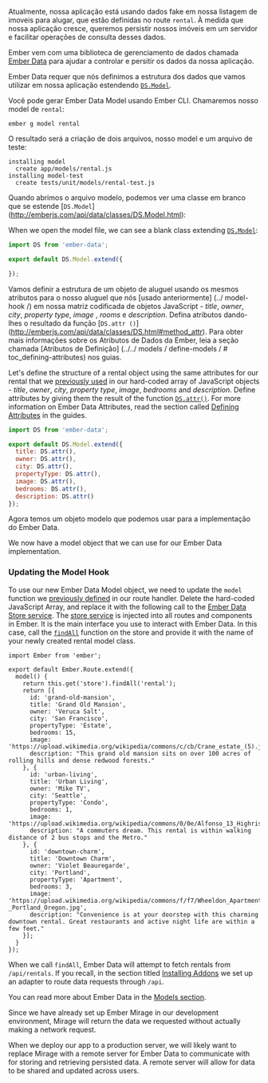 Atualmente, nossa aplicação está usando dados fake em nossa listagem de imoveis para alugar, que estão definidas no route `rental`.
À medida que nossa aplicação cresce, queremos persistir nossos imóveis em um servidor e facilitar operações de consulta desses dados.

Ember vem com uma biblioteca de gerenciamento de dados chamada [Ember Data](https://github.com/emberjs/data) para ajudar a controlar e persitir os dados da nossa aplicação.

Ember Data requer que nós definimos a estrutura dos dados que vamos utilizar em nossa aplicação estendendo [`DS.Model`](http://emberjs.com/api/data/classes/DS.Model.html).

Você pode gerar Ember Data Model usando Ember CLI.
Chamaremos nosso model de `rental`:

```shell
ember g model rental
```
O resultado será a criação de dois arquivos, nosso model e um arquivo de teste:

```shell
installing model
  create app/models/rental.js
installing model-test
  create tests/unit/models/rental-test.js
```
Quando abrimos o arquivo modelo, podemos ver uma classe em branco que se estende [`DS.Model`] (http://emberjs.com/api/data/classes/DS.Model.html):

When we open the model file, we can see a blank class extending [`DS.Model`](http://emberjs.com/api/data/classes/DS.Model.html):

```app/models/rental.js
import DS from 'ember-data';

export default DS.Model.extend({

});
```
Vamos definir a estrutura de um objeto de aluguel usando os mesmos atributos para o nosso aluguel que nós [usado anteriormente] (../ model-hook /) em nossa matriz codificada de objetos JavaScript - _title_, _owner_, _city_, _property type_, _image_ , _rooms_ e _description_.
Defina atributos dando-lhes o resultado da função [`DS.attr ()`] (http://emberjs.com/api/data/classes/DS.html#method_attr).
Para obter mais informações sobre os Atributos de Dados da Ember, leia a seção chamada [Atributos de Definição] (../../ models / define-models / # toc_defining-attributes) nos guias.


Let's define the structure of a rental object using the same attributes for our rental that we [previously used](../model-hook/) in our hard-coded array of JavaScript objects - _title_, _owner_, _city_, _property type_, _image_, _bedrooms_ and _description_.
Define attributes by giving them the result of the function [`DS.attr()`](http://emberjs.com/api/data/classes/DS.html#method_attr).
For more information on Ember Data Attributes, read the section called [Defining Attributes](../../models/defining-models/#toc_defining-attributes) in the guides.

```app/models/rental.js
import DS from 'ember-data';

export default DS.Model.extend({
  title: DS.attr(),
  owner: DS.attr(),
  city: DS.attr(),
  propertyType: DS.attr(),
  image: DS.attr(),
  bedrooms: DS.attr(),
  description: DS.attr()
});
```
Agora temos um objeto modelo que podemos usar para a implementação do Ember Data.

We now have a model object that we can use for our Ember Data implementation.

### Updating the Model Hook

To use our new Ember Data Model object, we need to update the `model` function we [previously defined](../model-hook/) in our route handler.
Delete the hard-coded JavaScript Array, and replace it with the following call to the [Ember Data Store service](../../models/#toc_the-store-and-a-single-source-of-truth).
The [store service](http://emberjs.com/api/data/classes/DS.Store.html) is injected into all routes and components in Ember.
It is the main interface you use to interact with Ember Data.
In this case, call the [`findAll`](http://emberjs.com/api/data/classes/DS.Store.html#method_findAll) function on the store and provide it with the name of your newly created rental model class.

```app/routes/rentals.js{+5,-6,-7,-8,-9,-10,-11,-12,-13,-14,-15,-16,-17,-18,-19,-20,-21,-22,-23,-24,-25,-26,-27,-28,-29,-30,-31,-32,-33}
import Ember from 'ember';

export default Ember.Route.extend({
  model() {
    return this.get('store').findAll('rental');
    return [{
      id: 'grand-old-mansion',
      title: 'Grand Old Mansion',
      owner: 'Veruca Salt',
      city: 'San Francisco',
      propertyType: 'Estate',
      bedrooms: 15,
      image: 'https://upload.wikimedia.org/wikipedia/commons/c/cb/Crane_estate_(5).jpg',
      description: "This grand old mansion sits on over 100 acres of rolling hills and dense redwood forests."
    }, {
      id: 'urban-living',
      title: 'Urban Living',
      owner: 'Mike TV',
      city: 'Seattle',
      propertyType: 'Condo',
      bedrooms: 1,
      image: 'https://upload.wikimedia.org/wikipedia/commons/0/0e/Alfonso_13_Highrise_Tegucigalpa.jpg',
      description: "A commuters dream. This rental is within walking distance of 2 bus stops and the Metro."
    }, {
      id: 'downtown-charm',
      title: 'Downtown Charm',
      owner: 'Violet Beauregarde',
      city: 'Portland',
      propertyType: 'Apartment',
      bedrooms: 3,
      image: 'https://upload.wikimedia.org/wikipedia/commons/f/f7/Wheeldon_Apartment_Building_-_Portland_Oregon.jpg',
      description: "Convenience is at your doorstep with this charming downtown rental. Great restaurants and active night life are within a few feet."
    }];
  }
});
```

When we call `findAll`, Ember Data will attempt to fetch rentals from `/api/rentals`.
If you recall, in the section titled [Installing Addons](../installing-addons/) we set up an adapter to route data requests through `/api`.

You can read more about Ember Data in the [Models section](../../models/).

Since we have already set up Ember Mirage in our development environment, Mirage will return the data we requested without actually making a network request.

When we deploy our app to a production server,
we will likely want to replace Mirage with a remote server for Ember Data to communicate with for storing and retrieving persisted data.
A remote server will allow for data to be shared and updated across users.

